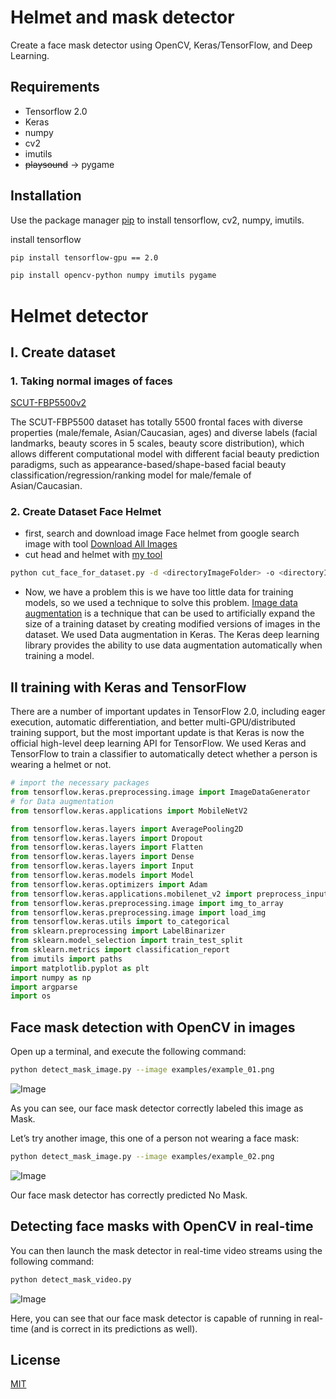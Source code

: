# Helmet and mask detector
Create a face mask detector using OpenCV, Keras/TensorFlow, and Deep Learning.
## Requirements
 - Tensorflow 2.0
 - Keras
 - numpy
 - cv2
 - imutils
 - ~~playsound~~ -> pygame
## Installation
Use the package manager [pip](https://pip.pypa.io/en/stable/) to install tensorflow, cv2, numpy, imutils.

install tensorflow
```bash
pip install tensorflow-gpu == 2.0
```
```bash
pip install opencv-python numpy imutils pygame
```
# Helmet detector
## I. Create dataset
### 1. Taking normal images of faces
[SCUT-FBP5500v2](https://github.com/HCIILAB/SCUT-FBP5500-Database-Release)

The SCUT-FBP5500 dataset has totally 5500 frontal faces with diverse properties (male/female, Asian/Caucasian, ages) and diverse labels (facial landmarks, beauty scores in 5 scales, beauty score distribution), which allows different computational model with different facial beauty prediction paradigms, such as appearance-based/shape-based facial beauty classification/regression/ranking model for male/female of Asian/Caucasian.

### 2. Create Dataset Face Helmet
- first, search and download image Face helmet from google search image with tool [Download All Images](https://chrome.google.com/webstore/detail/download-all-images/ifipmflagepipjokmbdecpmjbibjnakm?hl=en-US)
- cut head and helmet with [my tool](https://github.com/tonhathuy/Driving-safety-system/blob/master/Tool/cut_face_for_dataset.py)
```bash
python cut_face_for_dataset.py -d <directoryImageFolder> -o <directoryImageFolder after cut>
```
 - Now, we have a problem this is we have too little data for training models, so we used a technique to solve this problem. [Image data augmentation](https://machinelearningmastery.com/how-to-configure-image-data-augmentation-when-training-deep-learning-neural-networks/) is a technique that can be used to artificially expand the size of a training dataset by creating modified versions of images in the dataset. We used Data augmentation in Keras. The Keras deep learning library provides the ability to use data augmentation automatically when training a model.

## II training with Keras and TensorFlow
There are a number of important updates in TensorFlow 2.0, including eager execution, automatic differentiation, and better multi-GPU/distributed training support, but the most important update is that Keras is now the official high-level deep learning API for TensorFlow. We used Keras and TensorFlow to train a classifier to automatically detect whether a person is wearing a helmet or not.

``` python
# import the necessary packages
from tensorflow.keras.preprocessing.image import ImageDataGenerator
# for Data augmentation
from tensorflow.keras.applications import MobileNetV2

from tensorflow.keras.layers import AveragePooling2D
from tensorflow.keras.layers import Dropout
from tensorflow.keras.layers import Flatten
from tensorflow.keras.layers import Dense
from tensorflow.keras.layers import Input
from tensorflow.keras.models import Model
from tensorflow.keras.optimizers import Adam
from tensorflow.keras.applications.mobilenet_v2 import preprocess_input
from tensorflow.keras.preprocessing.image import img_to_array
from tensorflow.keras.preprocessing.image import load_img
from tensorflow.keras.utils import to_categorical
from sklearn.preprocessing import LabelBinarizer
from sklearn.model_selection import train_test_split
from sklearn.metrics import classification_report
from imutils import paths
import matplotlib.pyplot as plt
import numpy as np
import argparse
import os
```

## Face mask detection with OpenCV in images 
Open up a terminal, and execute the following command:
```bash
python detect_mask_image.py --image examples/example_01.png
```
![Image](https://www.pyimagesearch.com/wp-content/uploads/2020/04/face_mask_detection_result01.jpg)

As you can see, our face mask detector correctly labeled this image as Mask.

Let’s try another image, this one of a person not wearing a face mask:
```bash
python detect_mask_image.py --image examples/example_02.png 
```
![Image](https://www.pyimagesearch.com/wp-content/uploads/2020/04/face_mask_detection_result02.jpg)

Our face mask detector has correctly predicted No Mask.
## Detecting face masks with OpenCV in real-time
You can then launch the mask detector in real-time video streams using the following command:
```bash
python detect_mask_video.py
```
![Image](https://media.giphy.com/media/LLwnm6pcNu0HMwbqtA/giphy.gif)

Here, you can see that our face mask detector is capable of running in real-time (and is correct in its predictions as well).

## License
[MIT](https://choosealicense.com/licenses/mit/)

